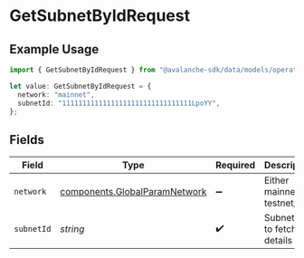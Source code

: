 # GetSubnetByIdRequest

## Example Usage

```typescript
import { GetSubnetByIdRequest } from "@avalanche-sdk/data/models/operations";

let value: GetSubnetByIdRequest = {
  network: "mainnet",
  subnetId: "11111111111111111111111111111111LpoYY",
};
```

## Fields

| Field                                                                          | Type                                                                           | Required                                                                       | Description                                                                    | Example                                                                        |
| ------------------------------------------------------------------------------ | ------------------------------------------------------------------------------ | ------------------------------------------------------------------------------ | ------------------------------------------------------------------------------ | ------------------------------------------------------------------------------ |
| `network`                                                                      | [components.GlobalParamNetwork](../../models/components/globalparamnetwork.md) | :heavy_minus_sign:                                                             | Either mainnet or testnet/fuji.                                                | mainnet                                                                        |
| `subnetId`                                                                     | *string*                                                                       | :heavy_check_mark:                                                             | Subnet ID to fetch details for                                                 | 11111111111111111111111111111111LpoYY                                          |
